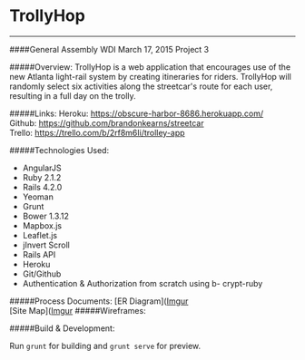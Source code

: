 # TrollyHop
***
####General Assembly WDI March 17, 2015 Project 3

#####Overview:
TrollyHop is a web application that encourages use of the new Atlanta light-rail system by creating itineraries for riders. TrollyHop will randomly select six activities along the streetcar's route for each user, resulting in a full day on the trolly.

#####Links:
Heroku: <https://obscure-harbor-8686.herokuapp.com/><br>
Github: <https://github.com/brandonkearns/streetcar><br>
Trello: <https://trello.com/b/2rf8m6Ii/trolley-app>

#####Technologies Used:
* AngularJS
* Ruby 2.1.2
* Rails 4.2.0
* Yeoman
* Grunt
* Bower 1.3.12
* Mapbox.js
* Leaflet.js
* jInvert Scroll
* Rails API
* Heroku
* Git/Github
* Authentication & Authorization from scratch using b- crypt-ruby

#####Process Documents:
[ER Diagram]([Imgur](http://i.imgur.com/a2xzqcE.jpg) <br>
[Site Map]([Imgur](http://i.imgur.com/eodigg9.jpg)
#####Wireframes:


#####Build & Development:

Run `grunt` for building and `grunt serve` for preview.
